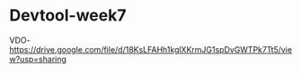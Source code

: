 # Devtool-week7
VDO- https://drive.google.com/file/d/18KsLFAHh1kglXKrmJG1spDvGWTPk7Tt5/view?usp=sharing
